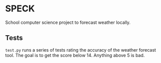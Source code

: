 # SPECK
School computer science project to forecast weather locally.

Tests
-----
`test.py` runs a series of tests rating the accuracy of the weather forecast tool. The goal is to get the score below 14. Anything above 5 is bad.
